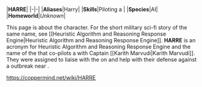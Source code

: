 |**HARRE**|
|-|-|
|**Aliases**|Harry|
|**Skills**|Piloting a |
|**Species**|AI|
|**Homeworld**|*Unknown*|

This page is about the  character. For the short military sci-fi story of the same name, see [[Heuristic Algorithm and Reasoning Response Engine\|Heuristic Algorithm and Reasoning Response Engine]].
**HARRE** is an acronym for Heuristic Algorithm and Reasoning Response Engine and the name of the  that co-pilots a  with Captain [[Karith Marvudi\|Karith Marvudi]]. They were assigned to liaise with the  on  and help with their defense against a  outbreak near .



https://coppermind.net/wiki/HARRE